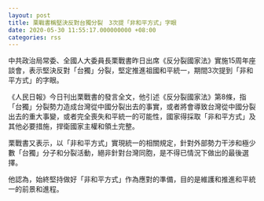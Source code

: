 ```yaml
---
layout: post
title: 栗戰書稱堅決反對台獨分裂　3次提「非和平方式」字眼
date: 2020-05-30 11:55:17.000000000 +08:00
categories: rss
---
```


中共政治局常委、全國人大委員長栗戰書昨日出席《反分裂國家法》實施15周年座談會，表示堅決反對「台獨」分裂，堅定推進祖國和平統一，期間3次提到「非和平方式」的字眼。

《人民日報》今日刊出栗戰書的發言全文，他引述《反分裂國家法》第8條，指「台獨」分裂勢力造成台灣從中國分裂出去的事實，或者將會導致台灣從中國分裂出去的重大事變，或者完全喪失和平統一的可能性，國家得採取「非和平方式」及其他必要措施，捍衛國家主權和領土完整。

栗戰書又表示，以「非和平方式」實現統一的相關規定，針對外部勢力干涉和極少數「台獨」分子和分裂活動，絕非針對台灣同胞，是不得已情況下做出的最後選擇。

他認為，始終堅持做好「非和平方式」作為應對的準備，目的是維護和推進和平統一的前景和進程。
